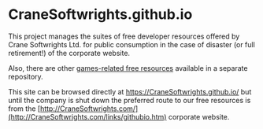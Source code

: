 # CraneSoftwrights.github.io

This project manages the suites of free developer resources offered by Crane Softwrights Ltd. for public consumption in the case of disaster (or full retirement!) of the corporate website.

Also, there are other [games-related free resources](https://github.com/CraneSoftwrights/games) available in a separate repository.

This site can be browsed directly at https://CraneSoftwrights.github.io/ but until the company is shut down the preferred route to our free resources is from the [http://CraneSoftwrights.com/](http://CraneSoftwrights.com/links/githubio.htm) corporate website.